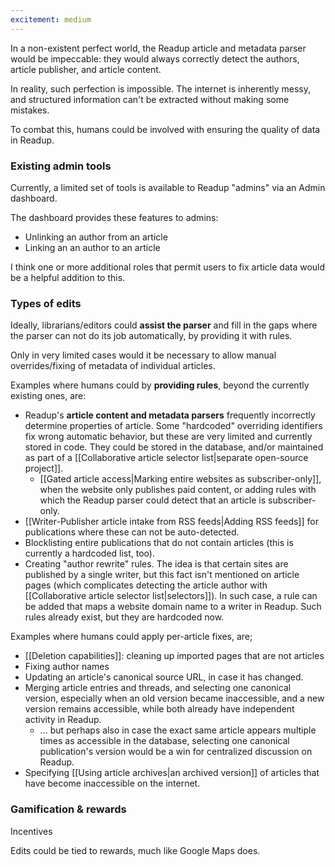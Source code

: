 ```yaml
---
excitement: medium
---
```


In a non-existent perfect world, the Readup article and metadata parser would be impeccable: they would always correctly detect the authors, article publisher, and article content.

In reality, such perfection is impossible. The internet is inherently messy, and structured information can't be extracted without making some mistakes.

To combat this, humans could be involved with ensuring the quality of data in Readup. 

### Existing admin tools

Currently, a limited set of tools is available to Readup "admins" via an Admin dashboard.

The dashboard provides these features to admins:
- Unlinking an author from an article
- Linking an an author to an article

I think one or more additional roles that permit users to fix article data would be a helpful addition to this.

### Types of edits

Ideally, librarians/editors could **assist the parser** and fill in the gaps where the parser can not do its job automatically, by providing it with rules.

Only in very limited cases would it be necessary to allow manual overrides/fixing of metadata of individual articles.

Examples where humans could by **providing rules**, beyond the currently existing ones, are:
- Readup's **article content and metadata parsers** frequently incorrectly determine properties of article. Some "hardcoded" overriding identifiers fix wrong automatic behavior, but these are very limited and currently stored in code. They could be stored in the database, and/or maintained as part of a [[Collaborative article selector list|separate open-source project]].
	- [[Gated article access|Marking entire websites as subscriber-only]], when the website only publishes paid content, or adding rules with which the Readup parser could detect that an article is subscriber-only.
- [[Writer-Publisher article intake from RSS feeds|Adding RSS feeds]] for publications where these can not be auto-detected.
- Blocklisting entire publications that do not contain articles (this is currently a hardcoded list, too).
- Creating "author rewrite" rules. The idea is that certain sites are published by a single writer, but this fact isn't mentioned on article pages (which complicates detecting the article author with [[Collaborative article selector list|selectors]]). In such case, a rule can be added that maps a website domain name to a writer in Readup. Such rules already exist, but they are hardcoded now. 

Examples where humans could apply per-article fixes, are;
- [[Deletion capabilities]]: cleaning up imported pages that are not articles
- Fixing author names
- Updating an article's canonical source URL, in case it has changed.
- Merging article entries and threads, and selecting one canonical version, especially when an old version became inaccessible, and a new version remains accessible, while both already have independent activity in Readup.
	- ... but perhaps also in case the exact same article appears multiple times as accessible in the database, selecting one canonical publication's version would be a win for centralized discussion on Readup.
- Specifying [[Using article archives|an archived version]] of articles that have become inaccessible on the internet.
### Gamification & rewards

Incentives

Edits could be tied to rewards, much like Google Maps does.